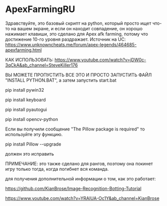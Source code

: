 # ApexFarmingRU

Здравствуйте, это базовый скрипт на python, который просто ищет что-то на вашем экране, и если он находит совпадение, он хорошо нажимает клавиши, это сделано для Apex afk farming, потому что достижение 10-го уровня раздражает.
Источник на UC:
https://www.unknowncheats.me/forum/apex-legends/464685-apexfarming.html



КАК ИСПОЛЬЗОВАТЬ: https://www.youtube.com/watch?v=jDW0c-3qCkA&ab_channel=SteveKiller176

ВЫ МОЖЕТЕ ПРОПУСТИТЬ ВСЕ ЭТО И ПРОСТО ЗАПУСТИТЬ ФАЙЛ "INSTALL PYTHON.BAT", а затем запустить start.bat
 
pip install pywin32

pip install keyboard

pip install pyautogui

pip install opencv-python

Если вы получили сообщение "The Pillow package is required" то используйте эту функцию. 

pip install Pillow --upgrade

должен это исправить





ПРИМЕЧАНИЕ: это также сделано для рангов, поэтому она покинет игру только тогда, когда погибнет вся команда.






для получения дополнительной информации о том, как это работает:

https://github.com/KianBrose/Image-Recognition-Botting-Tutorial

https://www.youtube.com/watch?v=YRAIUA-Oc1Y&ab_channel=KianBrose
